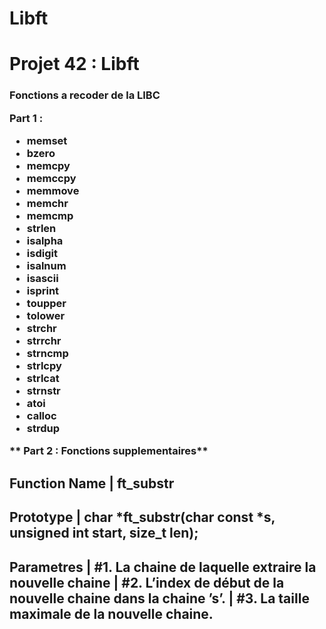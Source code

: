 # Libft
<h1> Projet 42 : Libft 

<h3> Fonctions a recoder de la LIBC


**Part 1 :**

* memset
* bzero
* memcpy
* memccpy
* memmove
* memchr
* memcmp
* strlen
* isalpha
* isdigit
* isalnum
* isascii
* isprint
* toupper
* tolower
* strchr
* strrchr
* strncmp
* strlcpy
* strlcat
* strnstr
* atoi
* calloc
* strdup

** Part 2 : Fonctions supplementaires**

Function Name | ft_substr
-------------------------
Prototype     | char *ft_substr(char const *s, unsigned int start, size_t len);
---------------------------------------------------------------------------
Parametres    | #1. La chaine de laquelle extraire la nouvelle chaine
              | #2. L’index de début de la nouvelle chaine dans la chaine ’s’.
              | #3. La taille maximale de la nouvelle chaine.
---------------------------------------------------------------------------

